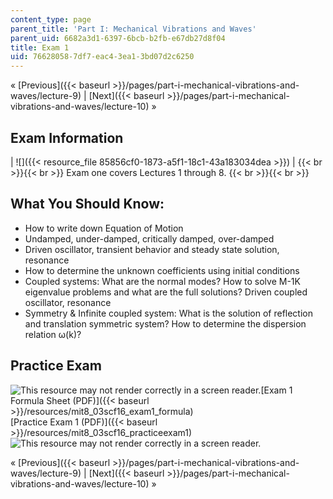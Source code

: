 ```yaml
---
content_type: page
parent_title: 'Part I: Mechanical Vibrations and Waves'
parent_uid: 6682a3d1-6397-6bcb-b2fb-e67db27d8f04
title: Exam 1
uid: 76628058-7df7-eac4-3ea1-3bd07d2c6250
---
```


« [Previous]({{< baseurl >}}/pages/part-i-mechanical-vibrations-and-waves/lecture-9) | [Next]({{< baseurl >}}/pages/part-i-mechanical-vibrations-and-waves/lecture-10) »

Exam Information
----------------

| ![]({{< resource_file 85856cf0-1873-a5f1-18c1-43a183034dea >}}) |  {{< br >}}{{< br >}} Exam one covers Lectures 1 through 8. {{< br >}}{{< br >}}  

What You Should Know:
---------------------

*   How to write down Equation of Motion
*   Undamped, under-damped, critically damped, over-damped
*   Driven oscillator, transient behavior and steady state solution, resonance
*   How to determine the unknown coefficients using initial conditions
*   Coupled systems: What are the normal modes? How to solve M-1K eigenvalue problems and what are the full solutions? Driven coupled oscillator, resonance
*   Symmetry & Infinite coupled system: What is the solution of reflection and translation symmetric system? How to determine the dispersion relation ω(k)?

Practice Exam
-------------

![This resource may not render correctly in a screen reader.](/images/inacessible.gif)[Exam 1 Formula Sheet (PDF)]({{< baseurl >}}/resources/mit8_03scf16_exam1_formula)  
[Practice Exam 1 (PDF)]({{< baseurl >}}/resources/mit8_03scf16_practiceexam1)  
![This resource may not render correctly in a screen reader.](/images/inacessible.gif)

« [Previous]({{< baseurl >}}/pages/part-i-mechanical-vibrations-and-waves/lecture-9) | [Next]({{< baseurl >}}/pages/part-i-mechanical-vibrations-and-waves/lecture-10) »